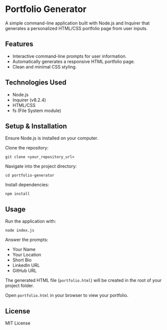 # Portfolio Generator

A simple command-line application built with Node.js and Inquirer that generates a personalized HTML/CSS portfolio page from user inputs.

## Features

- Interactive command-line prompts for user information.
- Automatically generates a responsive HTML portfolio page.
- Clean and minimal CSS styling.

## Technologies Used

- Node.js
- Inquirer (v8.2.4)
- HTML/CSS
- fs (File System module)

## Setup & Installation

Ensure Node.js is installed on your computer.

Clone the repository:

    git clone <your_repository_url>

Navigate into the project directory:

    cd portfolio-generator

Install dependencies:

    npm install

## Usage

Run the application with:

    node index.js

Answer the prompts:

- Your Name  
- Your Location  
- Short Bio  
- LinkedIn URL  
- GitHub URL  

The generated HTML file (`portfolio.html`) will be created in the root of your project folder.

Open `portfolio.html` in your browser to view your portfolio.


## License

MIT License

